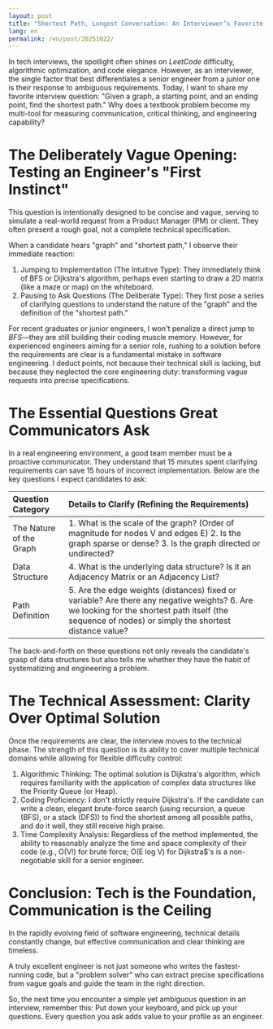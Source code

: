 ```yaml
---
layout: post
title: "Shortest Path, Longest Conversation: An Interviewer’s Favorite \"Ambiguous\" Question"
lang: en
permalink: /en/post/20251022/
---
```

In tech interviews, the spotlight often shines on $LeetCode$ difficulty, algorithmic optimization, and code elegance. However, as an interviewer, the single factor that best differentiates a senior engineer from a junior one is their response to ambiguous requirements. Today, I want to share my favorite interview question: "Given a graph, a starting point, and an ending point, find the shortest path." Why does a textbook problem become my multi-tool for measuring communication, critical thinking, and engineering capability?

# The Deliberately Vague Opening: Testing an Engineer's "First Instinct"

This question is intentionally designed to be concise and vague, serving to simulate a real-world request from a Product Manager (PM) or client. They often present a rough goal, not a complete technical specification.

When a candidate hears "graph" and "shortest path," I observe their immediate reaction:

1. Jumping to Implementation (The Intuitive Type): They immediately think of BFS or Dijkstra's algorithm, perhaps even starting to draw a 2D matrix (like a maze or map) on the whiteboard.
2. Pausing to Ask Questions (The Deliberate Type): They first pose a series of clarifying questions to understand the nature of the "graph" and the definition of the "shortest path."

For recent graduates or junior engineers, I won't penalize a direct jump to $BFS$—they are still building their coding muscle memory. However, for experienced engineers aiming for a senior role, rushing to a solution before the requirements are clear is a fundamental mistake in software engineering. I deduct points, not because their technical skill is lacking, but because they neglected the core engineering duty: transforming vague requests into precise specifications.

# The Essential Questions Great Communicators Ask

In a real engineering environment, a good team member must be a proactive communicator. They understand that 15 minutes spent clarifying requirements can save 15 hours of incorrect implementation. Below are the key questions I expect candidates to ask:

| Question Category | Details to Clarify (Refining the Requirements) |
| :--- | :--- |
| The Nature of the Graph | 1. What is the scale of the graph? (Order of magnitude for nodes V and edges E) 2. Is the graph sparse or dense? 3. Is the graph directed or undirected? |
| Data Structure | 4. What is the underlying data structure? Is it an Adjacency Matrix or an Adjacency List? |
| Path Definition| 5. Are the edge weights (distances) fixed or variable? Are there any negative weights? 6. Are we looking for the shortest path itself (the sequence of nodes) or simply the shortest distance value? |

The back-and-forth on these questions not only reveals the candidate's grasp of data structures but also tells me whether they have the habit of systematizing and engineering a problem.

# The Technical Assessment: Clarity Over Optimal Solution

Once the requirements are clear, the interview moves to the technical phase. The strength of this question is its ability to cover multiple technical domains while allowing for flexible difficulty control:

1. Algorithmic Thinking: The optimal solution is Dijkstra's algorithm, which requires familiarity with the application of complex data structures like the Priority Queue (or Heap).
2. Coding Proficiency: I don't strictly require Dijkstra's. If the candidate can write a clean, elegant brute-force search (using recursion, a queue (BFS), or a stack (DFS)) to find the shortest among all possible paths, and do it well, they still receive high praise.
3. Time Complexity Analysis: Regardless of the method implemented, the ability to reasonably analyze the time and space complexity of their code (e.g., O(V!) for brute force; O(E log V) for Dijkstra$'s is a non-negotiable skill for a senior engineer.

# Conclusion: Tech is the Foundation, Communication is the Ceiling

In the rapidly evolving field of software engineering, technical details constantly change, but effective communication and clear thinking are timeless.

A truly excellent engineer is not just someone who writes the fastest-running code, but a "problem solver" who can extract precise specifications from vague goals and guide the team in the right direction.

So, the next time you encounter a simple yet ambiguous question in an interview, remember this: Put down your keyboard, and pick up your questions. Every question you ask adds value to your profile as an engineer.
